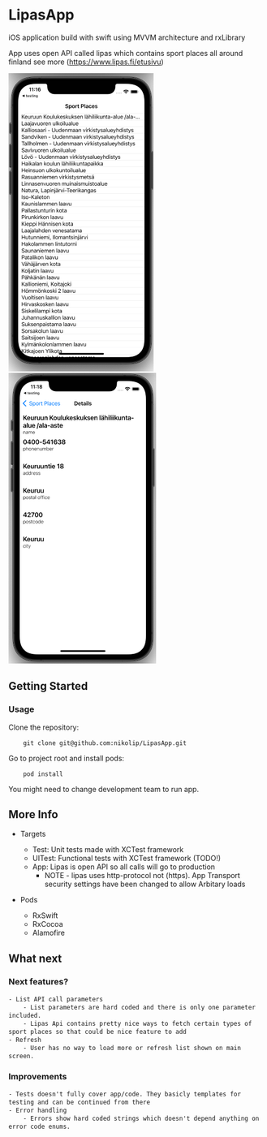 # LipasApp

iOS application build with swift using MVVM architecture and rxLibrary

App uses open API called lipas which contains sport places all around finland
see more (https://www.lipas.fi/etusivu) 


![list view](list.png)
![details view](details.png)


## Getting Started

### Usage 

Clone the repository: 
```
    git clone git@github.com:nikolip/LipasApp.git
```

Go to project root and install pods:
```
    pod install
```
    
You might need to change development team to run app.


## More Info

 - Targets
    - Test: Unit tests made with XCTest framework
    - UITest: Functional tests with XCTest framework (TODO!)
    - App: Lipas is open API so all calls will go to production
        - NOTE - lipas uses http-protocol not (https). App Transport security settings have been changed to allow Arbitary loads
        
- Pods
    - RxSwift
    - RxCocoa
    - Alamofire
    

## What next

### Next features?
    - List API call parameters
        - List parameters are hard coded and there is only one parameter included.
        - Lipas Api contains pretty nice ways to fetch certain types of sport places so that could be nice feature to add
    - Refresh
        - User has no way to load more or refresh list shown on main screen.

### Improvements

    - Tests doesn't fully cover app/code. They basicly templates for testing and can be continued from there
    - Error handling
        - Errors show hard coded strings which doesn't depend anything on error code enums.
        
